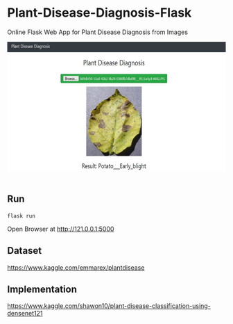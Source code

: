 # Plant-Disease-Diagnosis-Flask
Online Flask Web App for Plant Disease Diagnosis from Images <br>

<img src="demo.JPG" width="600" height="300"/><br><br>

## Run
```
flask run
```

Open Browser at http://121.0.0.1:5000

## Dataset

https://www.kaggle.com/emmarex/plantdisease


## Implementation


https://www.kaggle.com/shawon10/plant-disease-classification-using-densenet121



